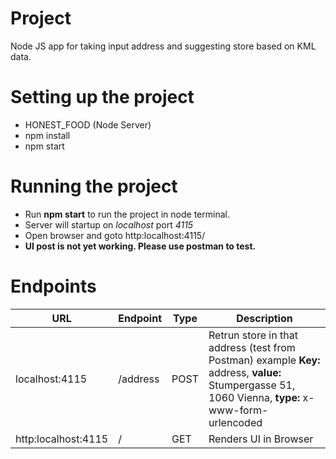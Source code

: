 # Project

Node JS app for taking input address and suggesting store based on KML data.

# Setting up the project

 - HONEST_FOOD (Node Server)
 - npm install
 - npm start


# Running the project
  
- Run **npm start** to run the project in node terminal.
- Server will startup on *localhost* port *4115*
- Open browser and goto http:localhost:4115/
- **UI post is not yet working. Please use postman to test.**

# Endpoints

|URL    |Endpoint   |Type   |Description    |
|-------|-----------|-------|---------------|
|localhost:4115    |/address  |POST    | Retrun store in that address (test from Postman) example **Key:** address, **value:** Stumpergasse 51, 1060 Vienna, **type:** x-www-form-urlencoded  |
|http:localhost:4115    |/ |GET    | Renders UI in Browser 


